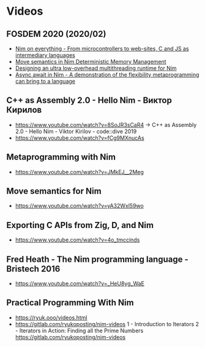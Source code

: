 # Videos


## FOSDEM 2020 (2020/02)
- [Nim on everything - From microcontrollers to web-sites, C and JS as intermediary languages](https://fosdem.org/2020/schedule/event/nimoneverything/)
- [Move semantics in Nim Deterministic Memory Management](https://fosdem.org/2020/schedule/event/nimmovesemantics/)
- [Designing an ultra low-overhead multithreading runtime for Nim](https://fosdem.org/2020/schedule/event/nimultralowoverheadruntime/)
- [Async await in Nim - A demonstration of the flexibility metaprogramming can bring to a language](https://fosdem.org/2020/schedule/event/asyncawaitnim/)


## C++ as Assembly 2.0 - Hello Nim - Виктор Кирилов

- https://www.youtube.com/watch?v=8SoJR3sCaR4 -> C++ as Assembly 2.0 - Hello Nim - Viktor Kirilov - code::dive 2019
- https://www.youtube.com/watch?v=fCg9MXnucAs


## Metaprogramming with Nim

- https://www.youtube.com/watch?v=JMkEJ__2Meg


## Move semantics for Nim

- https://www.youtube.com/watch?v=yA32Wxl59wo


## Exporting C APIs from Zig, D, and Nim

- https://www.youtube.com/watch?v=4o_tmccinds

## Fred Heath - The Nim programming language - Bristech 2016
- https://www.youtube.com/watch?v=_HeU8yg_WaE


## Practical Programming With Nim
- https://ryuk.ooo/videos.html
- https://gitlab.com/ryukoposting/nim-videos
  1 - Introduction to Iterators
  2 - Iterators in Action: Finding all the Prime Numbers
  https://gitlab.com/ryukoposting/nim-videos
